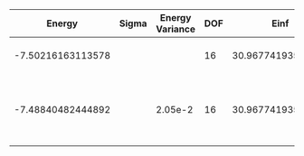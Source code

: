 | Energy            | Sigma | Energy Variance | DOF | Einf              | Method                                          | Data Repository                                              |
|-------------------|-------|-----------------|-----|-------------------|-------------------------------------------------|--------------------------------------------------------------|
| -7.50216163113578 |       |                 | 16  | 30.96774193548387 | DMRG (maxbonddim = 200)                         |                                                              |
| -7.48840482444892 |       | 2.05e-2         | 16  | 30.96774193548387 | QMC (continuous-time expansion), PRB 93, 155117 | [SpinlesstV-LCT-INT](https://github.com/wangleiphy/SpinlesstV-LCT-INT) |
